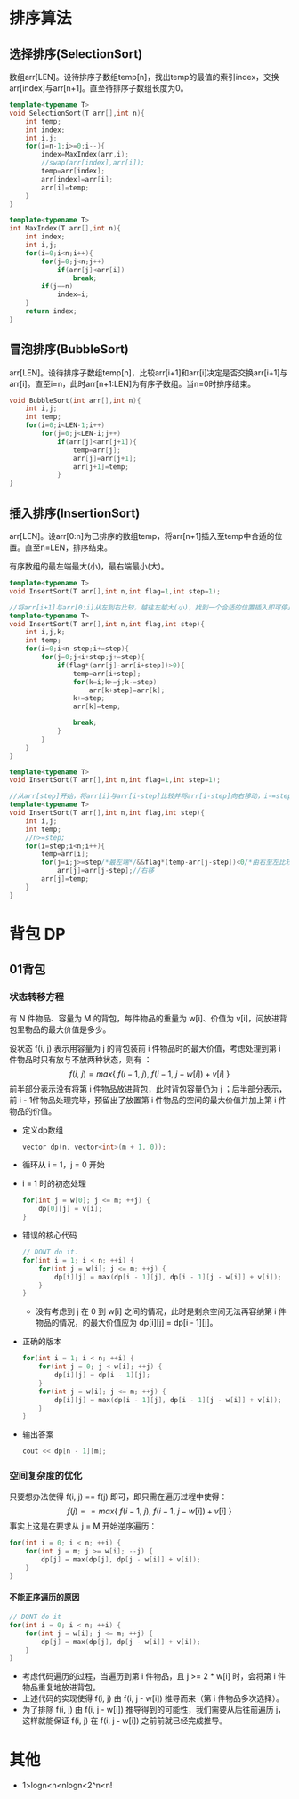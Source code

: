 # 排序算法

## 选择排序(SelectionSort)

数组arr[LEN]。设待排序子数组temp[n]，找出temp的最值的索引index，交换arr[index]与arr[n+1]。直至待排序子数组长度为0。

```cpp
template<typename T>
void SelectionSort(T arr[],int n){
    int temp;
    int index;
    int i,j;
    for(i=n-1;i>=0;i--){
        index=MaxIndex(arr,i);
      	//swap(arr[index],arr[i]);
        temp=arr[index];
        arr[index]=arr[i];
        arr[i]=temp;
    }
}

template<typename T>
int MaxIndex(T arr[],int n){
    int index;
    int i,j;
    for(i=0;i<n;i++){
        for(j=0;j<n;j++)
            if(arr[j]<arr[i])
                break;
        if(j==n)
            index=i;
    }
    return index;
}
```



## 冒泡排序(BubbleSort)

arr[LEN]。设待排序子数组temp[n]，比较arr[i+1]和arr[i]决定是否交换arr[i+1]与arr[i]。直至i=n，此时arr[n+1:LEN]为有序子数组。当n=0时排序结束。

```cpp
void BubbleSort(int arr[],int n){
    int i,j;
    int temp;
    for(i=0;i<LEN-1;i++)
        for(j=0;j<LEN-i;j++)
            if(arr[j]<arr[j+1]){
                temp=arr[j];
                arr[j]=arr[j+1];
                arr[j+1]=temp;
            }
}
```

## 插入排序(InsertionSort)

arr[LEN]。设arr[0:n]为已排序的数组temp，将arr[n+1]插入至temp中合适的位置。直至n=LEN，排序结束。

有序数组的最左端最大(小)，最右端最小(大)。

```cpp
template<typename T>
void InsertSort(T arr[],int n,int flag=1,int step=1);

//将arr[i+1]与arr[0:i]从左到右比较，越往左越大(小)，找到一个合适的位置插入即可停止遍历arr[0:i]。
template<typename T>
void InsertSort(T arr[],int n,int flag,int step){
    int i,j,k;
    int temp;
    for(i=0;i<n-step;i+=step){
        for(j=0;j<i+step;j+=step){
            if(flag*(arr[j]-arr[i+step])>0){
                temp=arr[i+step];
                for(k=i;k>=j;k-=step)
                    arr[k+step]=arr[k];
                k+=step;
                arr[k]=temp;

                break;
            }
        }
    }
}
```

```cpp
template<typename T>
void InsertSort(T arr[],int n,int flag=1,int step=1);

//从arr[step]开始，将arr[i]与arr[i-step]比较并将arr[i-step]向右移动，i-=step，为temp腾出空间，直到数组的首位或者找到合适的位置时停止移动。将temp赋值到腾出的空间。
template<typename T>
void InsertSort(T arr[],int n,int flag,int step){
    int i,j;
    int temp;
    //n>=step;
    for(i=step;i<n;i++){
        temp=arr[i];
        for(j=i;j>=step/*最左端*/&&flag*(temp-arr[j-step])<0/*由右至左比较*/;j-=step)
            arr[j]=arr[j-step];//右移
        arr[j]=temp;
    }
}
```



# 背包 DP 

## 01背包

### 状态转移方程

有 N 件物品、容量为 M 的背包，每件物品的重量为 w[i\]、价值为 v[i\]，问放进背包里物品的最大价值是多少。

设状态 f(i, j) 表示用容量为 j 的背包装前 i 件物品时的最大价值，考虑处理到第 i 件物品时只有放与不放两种状态，则有 ：
$$
f(i,\ j) = max\{\ f(i - 1,\ j),\ f(i - 1,\ j - w[i]) + v[i]\ \}
$$
前半部分表示没有将第 i 件物品放进背包，此时背包容量仍为 j ；后半部分表示，前 i - 1件物品处理完毕，预留出了放置第 i 件物品的空间的最大价值并加上第 i 件物品的价值。

- 定义dp数组

  ```cpp
  vector dp(n, vector<int>(m + 1, 0));
  ```

- 循环从 i = 1，j = 0 开始

- i = 1 时的初态处理

  ```cpp
  for(int j = w[0]; j <= m; ++j) {
      dp[0][j] = v[i];
  }
  ```

- 错误的核心代码

  ```cpp
  // DONT do it.
  for(int i = 1; i < n; ++i) {
      for(int j = w[i]; j <= m; ++j) {
          dp[i][j] = max(dp[i - 1][j], dp[i - 1][j - w[i]] + v[i]);
      }
  }
  ```

  - 没有考虑到 j 在 0 到 w\[i\] 之间的情况，此时是剩余空间无法再容纳第 i 件物品的情况，的最大价值应为 dp[i\][j\] = dp[i - 1\][j\]。

- 正确的版本

  ```cpp
  for(int i = 1; i < n; ++i) {
      for(int j = 0; j < w[i]; ++j) {
          dp[i][j] = dp[i - 1][j];
      }
      for(int j = w[i]; j <= m; ++j) {
          dp[i][j] = max(dp[i - 1][j], dp[i - 1][j - w[i]] + v[i]);
      }
  }
  ```

- 输出答案

  ```cpp
  cout << dp[n - 1][m];
  ```

### 空间复杂度的优化

只要想办法使得 f(i, j) == f(j) 即可，即只需在遍历过程中使得：
$$
f(j) == max\{\ f(i - 1,\ j),\ f(i - 1,\ j - w[i]) + v[i]\ \}
$$
事实上这是在要求从 j = M 开始逆序遍历：

```cpp
for(int i = 0; i < n; ++i) {
    for(int j = m; j >= w[i]; --j) {
        dp[j] = max(dp[j], dp[j - w[i]] + v[i]);
    }
}
```

#### 不能正序遍历的原因

```cpp
// DONT do it
for(int i = 0; i < n; ++i) {
    for(int j = w[i]; j <= m; ++j) {
        dp[j] = max(dp[j], dp[j - w[i]] + v[i]);
    }
}
```

- 考虑代码遍历的过程，当遍历到第 i 件物品，且 j >= 2 * w[i\] 时，会将第 i 件物品重复地放进背包。
- 上述代码的实现使得 f(i, j) 由 f(i, j - w[i]) 推导而来（第 i 件物品多次选择）。 
- 为了排除 f(i, j) 由 f(i, j - w[i]) 推导得到的可能性，我们需要从后往前遍历 j，这样就能保证 f(i, j) 在 f(i, j - w[i]) 之前前就已经完成推导。



# 其他

- 1>logn<n<nlogn<2^n<n!

  

